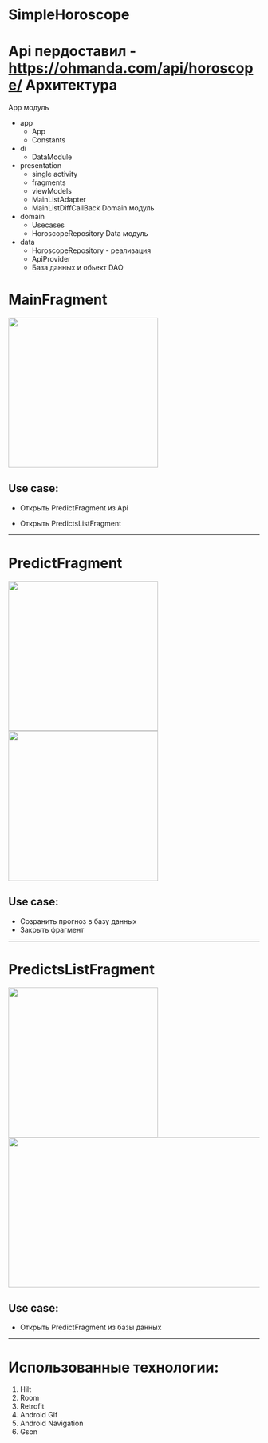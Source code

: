 # SimpleHoroscope
Api пердоставил - https://ohmanda.com/api/horoscope/
Архитектура
=====================
App модуль
* app
  * App
  * Constants
* di
  * DataModule
* presentation
  * single activity
  * fragments
  * viewModels
  * MainListAdapter
  * MainListDiffCallBack
Domain модуль
* domain
  * Usecases
  * HoroscopeRepository
Data модуль
* data
  * HoroscopeRepository - реализация
  * ApiProvider
  * База данных и обьект DAO
  
MainFragment
=====================

<img src="https://user-images.githubusercontent.com/105432796/180973749-e847d8ff-89db-489d-9536-4b91c9c21827.jpg" width="300" />   

Use case:
-----------------------------------

* Открыть PredictFragment из Api

* Открыть PredictsListFragment
________________________________________________________________________________________________________________________________________________________

PredictFragment
=====================

<img src="https://user-images.githubusercontent.com/105432796/180975164-3e26b147-8264-43db-a9a7-29b1eb7b58a0.jpg" width="300" />   <img src="https://user-images.githubusercontent.com/105432796/180973700-b53d901c-ca04-4515-b7f7-33c60e487d5d.jpg" width="300" />

Use case:
-----------------------------------

* Созранить прогноз в базу данных
* Закрыть фрагмент
________________________________________________________________________________________________________________________________________________________
PredictsListFragment
=====================
<img src="https://user-images.githubusercontent.com/105432796/180978744-46504f46-6426-4116-a9d2-5625a5f1247a.jpg" width="300" />  <img src="https://user-images.githubusercontent.com/105432796/180975764-0ef3a37e-f480-40f0-9973-471e1ed20eef.jpg" width="600" height = "300" />   

Use case:
-----------------------------------

* Открыть PredictFragment из базы данных

________________________________________________________________________________________________________________________________________________________
Использованные технологии:
=====================
1. Hilt
2. Room
3. Retrofit
4. Android Gif
5. Android Navigation
6. Gson


